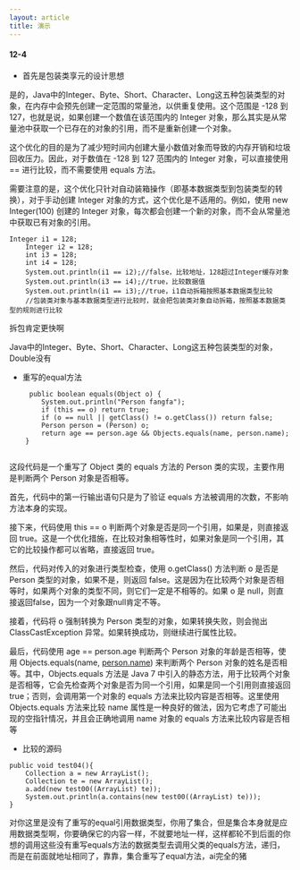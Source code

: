 ```yaml
---
layout: article
title: 演示
---
```


#### 12-4

- 首先是包装类享元的设计思想

是的，Java中的Integer、Byte、Short、Character、Long这五种包装类型的对象，在内存中会预先创建一定范围的常量池，以供重复使用。这个范围是 -128 到 127，也就是说，如果创建一个数值在该范围内的 Integer 对象，那么其实是从常量池中获取一个已存在的对象的引用，而不是重新创建一个对象。

这个优化的目的是为了减少短时间内创建大量小数值对象而导致的内存开销和垃圾回收压力。因此，对于数值在 -128 到 127 范围内的 Integer 对象，可以直接使用 == 进行比较，而不需要使用 equals 方法。

需要注意的是，这个优化只针对自动装箱操作（即基本数据类型到包装类型的转换），对于手动创建 Integer 对象的方式，这个优化是不适用的。例如，使用 new Integer(100) 创建的 Integer 对象，每次都会创建一个新的对象，而不会从常量池中获取已有对象的引用。

	Integer i1 = 128;
		Integer i2 = 128;
		int i3 = 128;
		int i4 = 128;
		System.out.println(i1 == i2);//false，比较地址，128超过Integer缓存对象
		System.out.println(i3 == i4);//true，比较数据值
		System.out.println(i1 == i3);//true，i1自动拆箱按照基本数据类型比较
	    //包装类对象与基本数据类型进行比较时，就会把包装类对象自动拆箱，按照基本数据类型的规则进行比较

拆包肯定更快啊

Java中的Integer、Byte、Short、Character、Long这五种包装类型的对象，Double没有



- 重写的equal方法

```
     public boolean equals(Object o) {
        System.out.println("Person fangfa");
        if (this == o) return true;
        if (o == null || getClass() != o.getClass()) return false;
        Person person = (Person) o;
        return age == person.age && Objects.equals(name, person.name);
    }


```

这段代码是一个重写了 Object 类的 equals 方法的 Person 类的实现，主要作用是判断两个 Person 对象是否相等。

首先，代码中的第一行输出语句只是为了验证 equals 方法被调用的次数，不影响方法本身的实现。

接下来，代码使用 this == o 判断两个对象是否是同一个引用，如果是，则直接返回 true。这是一个优化措施，在比较对象相等性时，如果对象是同一个引用，其它的比较操作都可以省略，直接返回 true。

然后，代码对传入的对象进行类型检查，使用 o.getClass() 方法判断 o 是否是 Person 类型的对象，如果不是，则返回 false。这是因为在比较两个对象是否相等时，如果两个对象的类型不同，则它们一定是不相等的。如果 o 是 null，则直接返回false，因为一个对象跟null肯定不等。

接着，代码将 o 强制转换为 Person 类型的对象，如果转换失败，则会抛出 ClassCastException 异常。如果转换成功，则继续进行属性比较。

最后，代码使用 age == person.age 判断两个 Person 对象的年龄是否相等，使用 Objects.equals(name, [person.name](http://person.name/)) 来判断两个 Person 对象的姓名是否相等。其中，Objects.equals 方法是 Java 7 中引入的静态方法，用于比较两个对象是否相等，它会先检查两个对象是否为同一个引用，如果是同一个引用则直接返回 true；否则，会调用第一个对象的 equals 方法来比较内容是否相等。这里使用 Objects.equals 方法来比较 name 属性是一种良好的做法，因为它考虑了可能出现的空指针情况，并且会正确地调用 name 对象的 equals 方法来比较内容是否相等



- 比较的源码

```
public void test04(){
    Collection a = new ArrayList();
    Collection te = new ArrayList();
    a.add(new test00((ArrayList) te));
    System.out.println(a.contains(new test00((ArrayList) te)));
}
```

对你这里是没有了重写的equal引用数据类型，你用了集合，但是集合本身就是应用数据类型啊，你要确保它的内容一样，不就要地址一样，这样都轮不到后面的你想的调用这些没有重写equals方法的数据类型去调用父类的equals方法，递归，而是在前面就地址相同了，靠靠，集合重写了equal方法，ai完全的猪

